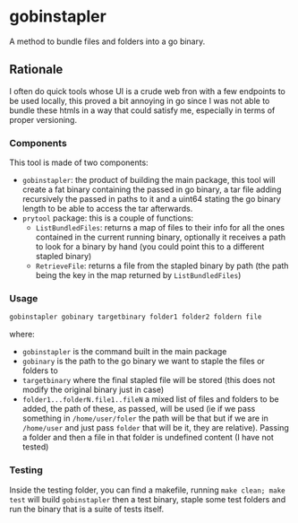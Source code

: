 # gobinstapler

A method to bundle files and folders into a go binary.

## Rationale

I often do quick tools whose UI is a crude web fron with a few endpoints to be used locally, this proved a bit annoying in go since I was not able to bundle these htmls in a way that could satisfy me, especially in terms of proper versioning.

### Components

This tool is made of two components:

* `gobinstapler`: the product of building the main package, this tool will create a fat binary containing the passed in go binary, a tar file adding recursively the passed in paths to it and a uint64 stating the go binary length to be able to access the tar afterwards.
* `prytool` package: this is a couple of functions:
    * `ListBundledFiles`: returns a map of files to their info for all the ones contained in the current running binary, optionally it receives a path to look for a binary by hand (you could point this to a different stapled binary)
    * `RetrieveFile`: returns a file from the stapled binary by path (the path being the key in the map returned by `ListBundledFiles`)

### Usage 

```bash
gobinstapler gobinary targetbinary folder1 folder2 foldern file
```

where:

* `gobinstapler` is the command built in the main package
* `gobinary` is the path to the go binary we want to staple the files or folders to
* `targetbinary` where the final stapled file will be stored (this does not modify the original binary just in case)
* `folder1...folderN.file1..fileN` a mixed list of files and folders to be added, the path of these, as passed, will be used (ie if we pass something in `/home/user/foler` the path will be that but if we are in `/home/user` and just pass `folder` that will be it, they are relative). Passing a folder and then a file in that folder is undefined content (I have not tested)

### Testing

Inside the testing folder, you can find a makefile, running `make clean; make test` will build `gobinstapler` then a test binary, staple some test folders and run the binary that is a suite of tests itself.